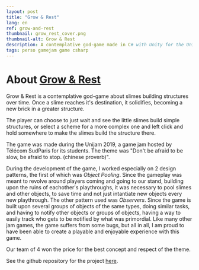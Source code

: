 ```yaml
---
layout: post
title: "Grow & Rest"
lang: en
ref: grow-and-rest
thumbnail: grow_rest_cover.png
thumbnail-alt: Grow & Rest
description: A contemplative god-game made in C# with Unity for the Unijam 2019 game jam.
tags: perso gamejam game csharp
---
```


# About [Grow & Rest](https://resteam.itch.io/rest-grow)

Grow & Rest is a contemplative god-game about slimes building structures over time. Once a slime reaches it's destination, it solidifies, becoming a new brick in a greater structure.

The player can choose to just wait and see the little slimes build simple structures, or select a scheme for a more complex one and left click and hold somewhere to make the slimes build the structure there.

The game was made during the Unijam 2019, a game jam hosted by Télécom SudParis for its students. The theme was "Don't be afraid to be slow, be afraid to stop. (chinese proverb)". 

During the development of the game, I worked especially on 2 design patterns, the first of which was *Object Pooling*. Since the gameplay was meant to revolve around players coming and going to our stand, building upon the ruins of eachother's playthroughs, it was necessary to pool slimes and other objects, to save time and not just intantiate new objects every new playthrough.
The other pattern used was *Observers*. Since the game is built upon several groups of objects of the same types, doing similar tasks, and having to notify other objects or groups of objects, having a way to easily track who gets to be notified by what was primordial. 
Like many other jam games, the game suffers from some bugs, but all in all, I am proud to have been able to create a playable and enjoyable experience with this game. 

Our team of 4 won the price for the best concept and respect of the theme. 



See the github repository for the project [here](https://github.com/matthias4217/grow-and-rest).
